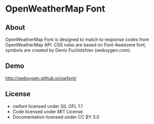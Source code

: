 # OpenWeatherMap Font

## About
OpenWeatherMap Font is designed to match to response codes from OpenWeatherMap API. CSS rules are based on Font-Awesome font, symbols are created by Deniz Fuchidzhiev (websygen.com).

## Demo
http://websygen.github.io/owfont/

## License
* owfont licensed under SIL OFL 1.1
* Code licensed under MIT License
* Documentation licensed under CC BY 3.0
